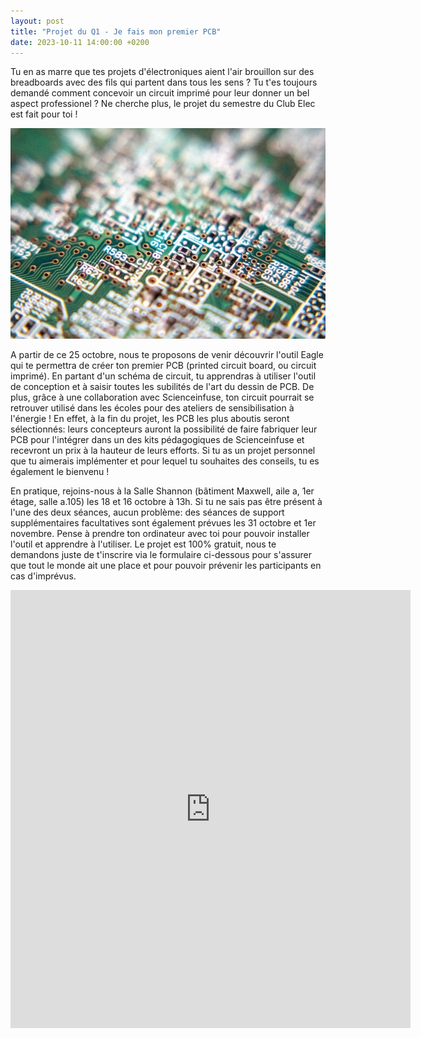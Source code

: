 ```yaml
---
layout: post
title: "Projet du Q1 - Je fais mon premier PCB"
date: 2023-10-11 14:00:00 +0200
---
```

Tu en as marre que tes projets d'électroniques aient l'air brouillon sur des breadboards avec des fils qui partent dans tous les sens ? Tu t'es toujours demandé comment concevoir un circuit imprimé pour leur donner un bel aspect professionel ? Ne cherche plus, le projet du semestre du Club Elec est fait pour toi !

<img src="/img/pcb_stockimg.jpg" alt="pcb" width="600"/>

A partir de ce 25 octobre, nous te proposons de venir découvrir l'outil Eagle qui te permettra de créer ton premier PCB (printed circuit board, ou circuit imprimé). En partant d'un schéma de circuit, tu apprendras à utiliser l'outil de conception et à saisir toutes les subilités de l'art du dessin de PCB. De plus, grâce à une collaboration avec Scienceinfuse, ton circuit pourrait se retrouver utilisé dans les écoles pour des ateliers de sensibilisation à l'énergie ! En effet, à la fin du projet, les PCB les plus aboutis seront sélectionnés: leurs concepteurs auront la possibilité de faire fabriquer leur PCB pour l'intégrer dans un des kits pédagogiques de Scienceinfuse et recevront un prix à la hauteur de leurs efforts. Si tu as un projet personnel que tu aimerais implémenter et pour lequel tu souhaites des conseils, tu es également le bienvenu !

En pratique, rejoins-nous à la Salle Shannon (bâtiment Maxwell, aile a, 1er étage, salle a.105) les 18 et 16 octobre à 13h. Si tu ne sais pas être présent à l'une des deux séances, aucun problème: des séances de support supplémentaires facultatives sont également prévues les 31 octobre et 1er novembre. Pense à prendre ton ordinateur avec toi pour pouvoir installer l'outil et apprendre à l'utiliser. Le projet est 100% gratuit, nous te demandons juste de t'inscrire via le formulaire ci-dessous pour s'assurer que tout le monde ait une place et pour pouvoir prévenir les participants en cas d'imprévus.

<iframe src="https://docs.google.com/forms/d/e/1FAIpQLSckrsAtBdAUfEkXRZR2a68a12va6wcnFg-wczolClaRvoiLVw/viewform?embedded=true" width="640" height="701" frameborder="0" marginheight="0" marginwidth="0">Chargement…</iframe>
